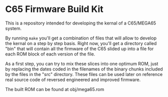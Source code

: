 
C65 Firmware Build Kit
======================

This is a repository intended for developing the kernal of a C65/MEGA65 system.

By running ```make``` you'll get a combination of files that will allow to
develop the kernal on a step by step basis. Right now, you'll get a directory
called "bin" that will contain all the firmware of the C65 slided up into a
file for each ROM block of each version of the file.

As a first step, you can try to mix these slices into one optimum ROM, just by
replacing the dates coded in the filenames of the binary chunks included by the
files in the "src" directory. These files can be used later on reference real
source code of reversed engineered and improved firmware.

The built ROM can be found at obj/mega65.rom

